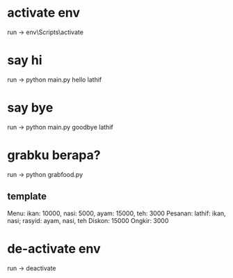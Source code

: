 # activate env
run -> env\Scripts\activate

# say hi
run -> python main.py hello lathif

# say bye
run -> python main.py goodbye lathif

# grabku berapa?
run -> python grabfood.py
## template
Menu: ikan: 10000, nasi: 5000, ayam: 15000, teh: 3000
Pesanan: lathif: ikan, nasi; rasyid: ayam, nasi, teh
Diskon: 15000
Ongkir: 3000

# de-activate env
run -> deactivate
